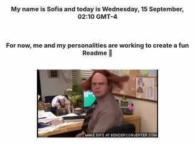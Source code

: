 


<div align="center">
<h3 >My name is Sofia and today is Wednesday, 15 September, 02:10 GMT-4</h3><br>
<h3 >For now, me and my personalities are working to create a fun Readme 👋
</h3><br>
<img src='img/dwight.gif' alt='working...'/>
</div>
